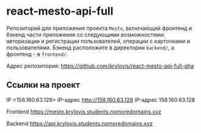 # react-mesto-api-full
Репозиторий для приложения проекта `Mesto`, включающий фронтенд и бэкенд части приложения со следующими возможностями: авторизации и регистрации пользователей, операции с карточками и пользователями. Бэкенд расположите в директории `backend/`, а фронтенд - в `frontend/`. 

Адрес репозитория: https://github.com/krylovis/react-mesto-api-full-gha

## Ссылки на проект

IP <158.160.63.128>
IP-адрес http://158.160.63.128
IP-адрес 158.160.63.128

Frontend https://mesto.krylovis.students.nomoredomains.xyz

Backend https://api.krylovis.students.nomoredomains.xyz
